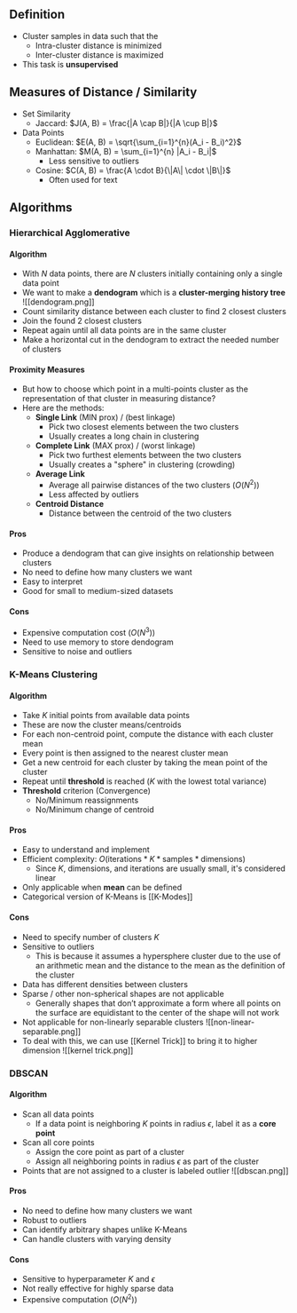 ## Definition
- Cluster samples in data such that the 
	- Intra-cluster distance is minimized
	- Inter-cluster distance is maximized
- This task is **unsupervised**
## Measures of Distance / Similarity
- Set Similarity
	- Jaccard: $J(A, B) = \frac{|A \cap B|}{|A \cup B|}$
- Data Points
	- Euclidean: $E(A, B) = \sqrt{\sum_{i=1}^{n}(A_i - B_i)^2}$
	- Manhattan: $M(A, B) = \sum_{i=1}^{n} |A_i - B_i|$
		- Less sensitive to outliers
	- Cosine: $C(A, B) = \frac{A \cdot B}{\|A\| \cdot \|B\|}$
		- Often used for text
## Algorithms
### Hierarchical Agglomerative
#### Algorithm
- With $N$ data points, there are $N$ clusters initially containing only a single data point
- We want to make a **dendogram** which is a **cluster-merging history tree**
![[dendogram.png]]
- Count similarity distance between each cluster to find 2 closest clusters
- Join the found 2 closest clusters
- Repeat again until all data points are in the same cluster
- Make a horizontal cut in the dendogram to extract the needed number of clusters
#### Proximity Measures
- But how to choose which point in a multi-points cluster as the representation of that cluster in measuring distance?
- Here are the methods:
	- **Single Link** (MIN prox) / (best linkage)
		- Pick two closest elements between the two clusters
		- Usually creates a long chain in clustering
	- **Complete Link** (MAX prox) / (worst linkage)
		- Pick two furthest elements between the two clusters
		- Usually creates a "sphere" in clustering (crowding)
	- **Average Link**
		- Average all pairwise distances of the two clusters ($O(N^2)$)
		- Less affected by outliers
	- **Centroid Distance**
		- Distance between the centroid of the two clusters
#### Pros
- Produce a dendogram that can give insights on relationship between clusters
- No need to define how many clusters we want
- Easy to interpret
- Good for small to medium-sized datasets
#### Cons
- Expensive computation cost ($O(N^3)$)
- Need to use memory to store dendogram
- Sensitive to noise and outliers
### K-Means Clustering
#### Algorithm
- Take $K$ initial points from available data points
- These are now the cluster means/centroids
- For each non-centroid point, compute the distance with each cluster mean 
- Every point is then assigned to the nearest cluster mean
- Get a new centroid for each cluster by taking the mean point of the cluster
- Repeat until **threshold** is reached ($K$ with the lowest total variance) 
- **Threshold** criterion (Convergence)
	- No/Minimum reassignments
	- No/Minimum change of centroid
#### Pros
- Easy to understand and implement
- Efficient complexity: $O(\text{iterations} * K * \text{samples} * \text{dimensions})$
	- Since $K$, $\text{dimensions}$, and $\text{iterations}$ are usually small, it's considered linear
- Only applicable when **mean** can be defined
- Categorical version of K-Means is [[K-Modes]]
#### Cons
- Need to specify number of clusters $K$
- Sensitive to outliers
	- This is because it assumes a hypersphere cluster due to the use of an arithmetic mean and the distance to the mean as the definition of the cluster
- Data has different densities between clusters
- Sparse / other non-spherical shapes are not applicable
	- Generally shapes that don’t approximate a form where all points on the surface are equidistant to the center of the shape will not work
- Not applicable for non-linearly separable clusters
![[non-linear-separable.png]]
- To deal with this, we can use [[Kernel Trick]] to bring it to higher dimension
![[kernel trick.png]]
### DBSCAN
#### Algorithm
- Scan all data points
	- If a data point is neighboring $K$ points in radius $\epsilon$, label it as a **core point**
- Scan all core points
	- Assign the core point as part of a cluster
	- Assign all neighboring points in radius $\epsilon$ as part of the cluster
- Points that are not assigned to a cluster is labeled outlier
![[dbscan.png]]
#### Pros 
- No need to define how many clusters we want
- Robust to outliers
- Can identify arbitrary shapes unlike K-Means
- Can handle clusters with varying density
#### Cons
- Sensitive to hyperparameter $K$ and $\epsilon$
- Not really effective for highly sparse data
- Expensive computation ($O(N^2)$)